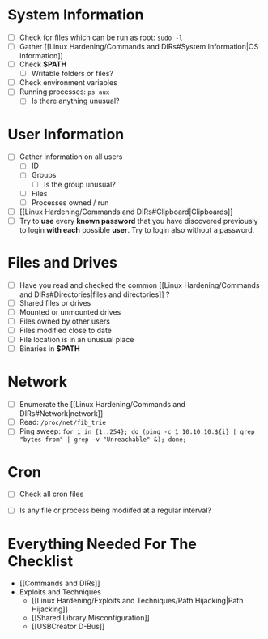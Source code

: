 # System Information
- [ ] Check for files which can be run as root: `sudo -l`
- [ ] Gather [[Linux Hardening/Commands and DIRs#System Information|OS information]]
- [ ] Check **$PATH**
	- [ ] Writable folders or files?
- [ ] Check environment variables
- [ ] Running processes: `ps aux`
	- [ ] Is there anything unusual?

# User Information
- [ ] Gather information on all users
	- [ ] ID
	- [ ] Groups
		- [ ] Is the group unusual?
	- [ ] Files
	- [ ] Processes owned / run
- [ ] [[Linux Hardening/Commands and DIRs#Clipboard|Clipboards]]
- [ ] Try to **use** every **known password** that you have discovered previously to login **with each** possible **user**. Try to login also without a password.

# Files and Drives
- [ ] Have you read and checked the common [[Linux Hardening/Commands and DIRs#Directories|files and directories]] ?
- [ ] Shared files or drives
- [ ] Mounted or unmounted drives
- [ ] Files owned by other users
- [ ] Files modified close to date
- [ ] File location is in an unusual place
- [ ] Binaries in **$PATH**

# Network
- [ ] Enumerate the [[Linux Hardening/Commands and DIRs#Network|network]]
- [ ] Read: `/proc/net/fib_trie`
- [ ] Ping sweep: `for i in {1..254}; do (ping -c 1 10.10.10.${i} | grep "bytes from" | grep -v "Unreachable" &); done;`

# Cron
- [ ] Check all cron files
- [ ] Is any file or process being modiifed at a regular interval?


# Everything Needed For The Checklist
- [[Commands and DIRs]]
- Exploits and Techniques
	- [[Linux Hardening/Exploits and Techniques/Path Hijacking|Path Hijacking]]
	- [[Shared Library Misconfiguration]]
	- [[USBCreator D-Bus]]